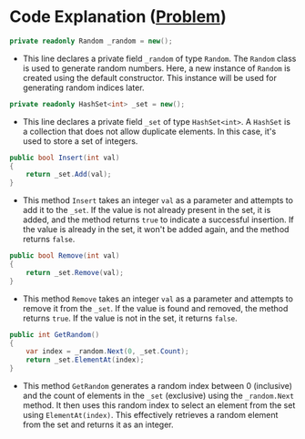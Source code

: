 # Code Explanation ([Problem]())

```csharp
private readonly Random _random = new();
```

- This line declares a private field `_random` of type `Random`. The `Random` class is used to generate random numbers. Here, a new instance of `Random` is created using the default constructor. This instance will be used for generating random indices later.

```csharp
private readonly HashSet<int> _set = new();
```

- This line declares a private field `_set` of type `HashSet<int>`. A `HashSet` is a collection that does not allow duplicate elements. In this case, it's used to store a set of integers.

```csharp
public bool Insert(int val)
{
    return _set.Add(val);
}
```

- This method `Insert` takes an integer `val` as a parameter and attempts to add it to the `_set`. If the value is not already present in the set, it is added, and the method returns `true` to indicate a successful insertion. If the value is already in the set, it won't be added again, and the method returns `false`.

```csharp
public bool Remove(int val)
{
    return _set.Remove(val);
}
```

- This method `Remove` takes an integer `val` as a parameter and attempts to remove it from the `_set`. If the value is found and removed, the method returns `true`. If the value is not in the set, it returns `false`.

```csharp
public int GetRandom()
{
    var index = _random.Next(0, _set.Count);
    return _set.ElementAt(index);
}
```

- This method `GetRandom` generates a random index between 0 (inclusive) and the count of elements in the `_set` (exclusive) using the `_random.Next` method. It then uses this random index to select an element from the set using `ElementAt(index)`. This effectively retrieves a random element from the set and returns it as an integer.
